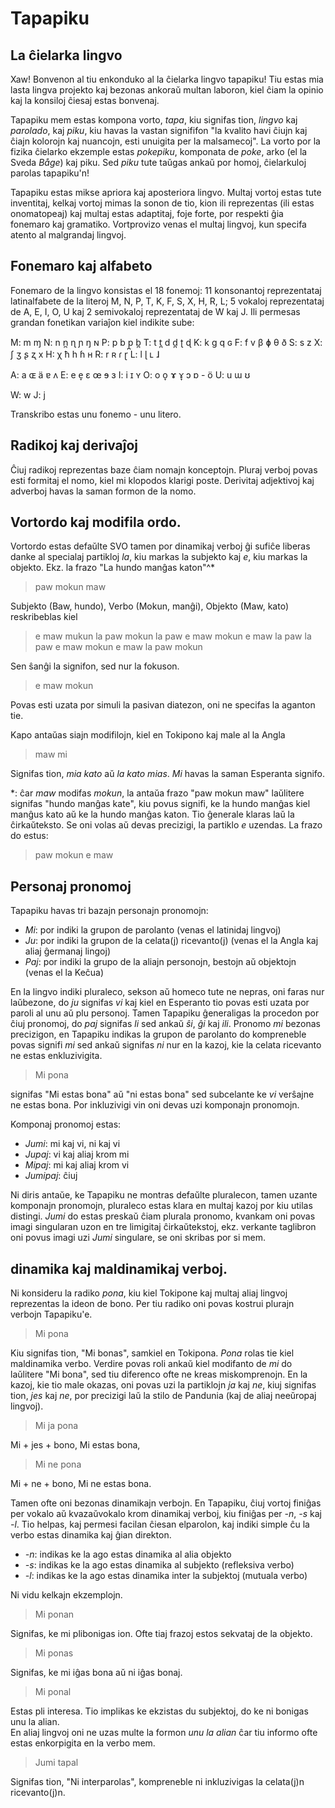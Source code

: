 # Tapapiku
## La ĉielarka lingvo

Xaw! Bonvenon al tiu enkonduko al la ĉielarka lingvo tapapiku! Tiu estas mia lasta lingva projekto kaj bezonas ankoraŭ multan laboron, kiel ĉiam la opinio kaj la konsiloj ĉiesaj estas bonvenaj.

Tapapiku mem estas kompona vorto, *tapa*, kiu signifas tion, *lingvo* kaj *parolado*, kaj *piku*, kiu havas la vastan signififon "la kvalito havi ĉiujn kaj ĉiajn kolorojn kaj nuancojn, esti unuigita per la malsamecoj". La vorto por la fizika ĉielarko ekzemple estas *pokepiku*, komponata de *poke*, arko (el la Sveda *Båge*) kaj piku. Sed *piku* tute taŭgas ankaŭ por homoj, ĉielarkuloj parolas tapapiku'n!

Tapapiku estas mikse apriora kaj aposteriora lingvo. Multaj vortoj estas tute inventitaj, kelkaj vortoj mimas la sonon de tio, kion ili reprezentas (ili estas onomatopeaj) kaj multaj estas adaptitaj, foje forte, por respekti ĝia fonemaro kaj gramatiko. Vortprovizo venas el multaj lingvoj, kun specifa atento al malgrandaj lingvoj.

## Fonemaro kaj alfabeto

Fonemaro de la lingvo konsistas el 18 fonemoj: 11 konsonantoj reprezentataj latinalfabete de la literoj M, N, P, T, K, F, S, X, H, R, L; 5 vokaloj reprezentataj de A, E, I, O, U kaj 2 semivokaloj reprezentataj de W kaj J.
Ili permesas grandan fonetikan variaĵon kiel indikite sube:

M: m ɱ
N: n n̪ ɳ ɲ ŋ ɴ
P: p b p̪ b̪
T: t t̪ d d̪ ʈ ɖ
K: k g q ɢ
F: f v β ɸ θ ð
S: s z
X: ʃ ʒ ʂ ʐ x
H: χ ħ h ɦ ʜ
R: r ʀ ɾ ɽ
L: l ɭ ʟ ɺ

A: a ɶ ä ɐ ʌ
E: e e̞ ɛ œ ɘ ɜ
I: i   ɪ ʏ
O: o o̞ ɤ ɤ̞ ɔ ɒ - ö
U: u ɯ ʊ

W: w
J: j

Transkribo estas unu fonemo - unu litero.

## Radikoj kaj derivaĵoj

Ĉiuj radikoj reprezentas baze ĉiam nomajn konceptojn. Pluraj verboj povas esti formitaj el nomo, kiel mi klopodos klarigi poste. Derivitaj adjektivoj kaj adverboj havas la saman formon de la nomo.

## Vortordo kaj modifila ordo.

Vortordo estas defaŭlte SVO tamen por dinamikaj verboj ĝi sufiĉe liberas danke al specialaj partikloj *la*, kiu markas la subjekto kaj *e*, kiu markas la objekto.
Ekz. la frazo "La hundo manĝas katon"^*

> paw mokun maw

Subjekto (Baw, hundo), Verbo (Mokun, manĝi), Objekto (Maw, kato) reskribeblas kiel 

> e maw mukun la paw
> mokun la paw e maw
> mokun e maw la paw
> la paw e maw mokun
> e maw la paw mokun

Sen ŝanĝi la signifon, sed nur la fokuson.

> e maw mokun

Povas esti uzata por simuli la pasivan diatezon, oni ne specifas la aganton tie.

Kapo antaŭas siajn modifilojn, kiel en Tokipono kaj male al la Angla

> maw mi

Signifas tion, *mia kato* aŭ *la kato mias*. *Mi* havas la saman Esperanta signifo.

*: ĉar *maw* modifas *mokun*, la antaŭa frazo "paw mokun maw" laŭlitere signifas "hundo manĝas kate", kiu povus signifi, ke la hundo manĝas kiel manĝus kato aŭ ke la hundo manĝas katon. Tio ĝenerale klaras laŭ la ĉirkaŭteksto. Se oni volas aŭ devas precizigi, la partiklo *e* uzendas. La frazo do estus:

> paw mokun e maw

## Personaj pronomoj 

Tapapiku havas tri bazajn personajn pronomojn:

- *Mi*: por indiki la grupon de parolanto (venas el latinidaj lingvoj)
- *Ju*: por indiki la grupon de la celata(j) ricevanto(j) (venas el la Angla kaj aliaj ĝermanaj lingoj)
- *Paj*: por indiki la grupo de la aliajn personojn, bestojn aŭ objektojn (venas el la Keĉua)

En la lingvo indiki pluraleco, sekson aŭ homeco tute ne nepras, oni faras nur laŭbezone, do *ju* signifas *vi* kaj kiel en Esperanto tio povas esti uzata por paroli al unu aŭ plu personoj. Tamen Tapapiku ĝeneraligas la procedon por ĉiuj pronomoj, do *paj* signifas *li* sed ankaŭ *ŝi*, *ĝi* kaj *ili*. Pronomo *mi* bezonas precizigon, en Tapapiku indikas la grupon de parolanto do kompreneble povas signifi *mi* sed ankaŭ signifas *ni* nur en la kazoj, kie la celata ricevanto ne estas enkluzivigita.

> Mi pona 

signifas "Mi estas bona" aŭ "ni estas bona" sed subcelante ke *vi* verŝajne ne estas bona. Por inkluzivigi vin oni devas uzi komponajn pronomojn.

Komponaj pronomoj estas:

- *Jumi*: mi kaj vi, ni kaj vi
- *Jupaj*: vi kaj aliaj krom mi
- *Mipaj*: mi kaj aliaj krom vi
- *Jumipaj*: ĉiuj

Ni diris antaŭe, ke Tapapiku ne montras defaŭlte pluralecon, tamen uzante komponajn pronomojn, pluraleco estas klara en multaj kazoj por kiu utilas distingi. *Jumi* do estas preskaŭ ĉiam plurala pronomo, kvankam oni povas imagi singularan uzon en tre limigitaj ĉirkaŭtekstoj, ekz. verkante taglibron oni povus imagi uzi *Jumi* singulare, se oni skribas por si mem.     

## dinamika kaj maldinamikaj verboj.

Ni konsideru la radiko *pona*, kiu kiel Tokipone kaj multaj aliaj lingvoj reprezentas la ideon de bono.
Per tiu radiko oni povas kostrui plurajn verbojn Tapapiku'e.

> Mi pona

Kiu signifas tion, "Mi bonas", samkiel en Tokipona. *Pona* rolas tie kiel maldinamika verbo. Verdire povas roli ankaŭ kiel modifanto de *mi* do laŭlitere "Mi bona", sed tiu diferenco ofte ne kreas miskomprenojn. En la kazoj, kie tio male okazas, oni povas uzi  la partiklojn *ja* kaj *ne*, kiuj signifas tion, *jes* kaj *ne*, por precizigi laŭ la stilo de Pandunia (kaj de aliaj neeŭropaj lingvoj).

> Mi ja pona

Mi + jes + bono, Mi estas bona,

> Mi ne pona

Mi + ne + bono, Mi ne estas bona.

Tamen ofte oni bezonas dinamikajn verbojn.
En Tapapiku, ĉiuj vortoj finiĝas per vokalo aŭ kvazaŭvokalo krom dinamikaj verboj, kiu finiĝas per *-n*, *-s* kaj *-l*. 
Tio helpas, kaj permesi facilan ĉiesan elparolon, kaj indiki simple ĉu la verbo estas dinamika kaj ĝian direkton.

- *-n*: indikas ke la ago estas dinamika al alia objekto
- *-s*: indikas ke la ago estas dinamika al subjekto (refleksiva verbo)
- *-l*: indikas ke la ago estas dinamika inter la subjektoj (mutuala verbo)

Ni vidu kelkajn ekzemplojn.

> Mi ponan

Signifas, ke mi plibonigas ion. Ofte tiaj frazoj estos sekvataj de la objekto.

> Mi ponas

Signifas, ke mi iĝas bona aŭ ni iĝas bonaj.

> Mi ponal

Estas pli interesa. Tio implikas ke ekzistas du subjektoj, do ke ni bonigas unu la alian.  
En aliaj lingvoj oni ne uzas multe la formon *unu la alian* ĉar tiu informo ofte estas enkorpigita en la verbo mem.

> Jumi tapal

Signifas tion, "Ni interparolas", kompreneble ni inkluzivigas la celata(j)n ricevanto(j)n.     









 
